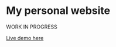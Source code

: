 # My personal website

WORK IN PROGRESS

[Live demo here](https://craciuncezar.github.io/personal-website/)
